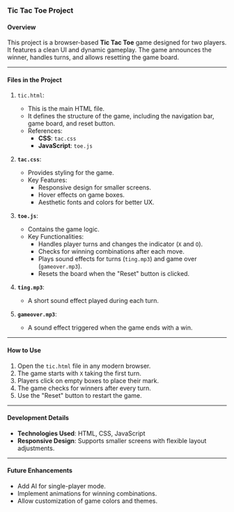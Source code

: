 ### Tic Tac Toe Project

#### Overview
This project is a browser-based **Tic Tac Toe** game designed for two players. It features a clean UI and dynamic gameplay. The game announces the winner, handles turns, and allows resetting the game board.

---

#### Files in the Project
1. `tic.html`:
   - This is the main HTML file.
   - It defines the structure of the game, including the navigation bar, game board, and reset button.
   - References:
     - **CSS**: `tac.css`
     - **JavaScript**: `toe.js`

2. **`tac.css`**:
   - Provides styling for the game.
   - Key Features:
     - Responsive design for smaller screens.
     - Hover effects on game boxes.
     - Aesthetic fonts and colors for better UX.

3. **`toe.js`**:
   - Contains the game logic.
   - Key Functionalities:
     - Handles player turns and changes the indicator (`X` and `O`).
     - Checks for winning combinations after each move.
     - Plays sound effects for turns (`ting.mp3`) and game over (`gameover.mp3`).
     - Resets the board when the "Reset" button is clicked.

4. **`ting.mp3`**:
   - A short sound effect played during each turn.

5. **`gameover.mp3`**:
   - A sound effect triggered when the game ends with a win.

---

#### How to Use
1. Open the `tic.html` file in any modern browser.
2. The game starts with `X` taking the first turn.
3. Players click on empty boxes to place their mark.
4. The game checks for winners after every turn.
5. Use the "Reset" button to restart the game.

---

#### Development Details
- **Technologies Used**: HTML, CSS, JavaScript
- **Responsive Design**: Supports smaller screens with flexible layout adjustments.

---

#### Future Enhancements
- Add AI for single-player mode.
- Implement animations for winning combinations.
- Allow customization of game colors and themes.
